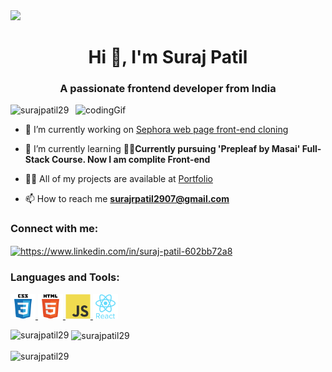 <img src="https://github.com/SurajPatil29/SurajPatil29/assets/148176329/46d0505c-a63f-4526-9f97-ec838ebe5a9c" style="text-align: center" >
<h1 align="center">Hi 👋, I'm Suraj Patil</h1>
<h3 align="center">A passionate frontend developer from India</h3>
<img align="right" alt="codingGif" width="400px" src="https://github.com/SurajPatil29/SurajPatil29/assets/148176329/0c9ac486-6374-4e6f-90d5-7b9d1e9f8378">

<p align="left"> <img src="https://komarev.com/ghpvc/?username=surajpatil29&label=Profile%20views&color=0e75b6&style=flat" alt="surajpatil29" /> </p>

- 🔭 I’m currently working on [Sephora web page front-end cloning](https://github.com/SurajPatil29/Sephora_Project.git)

- 🌱 I’m currently learning **👨‍💻Currently pursuing 'Prepleaf by Masai' Full-Stack Course. Now I am complite Front-end**

- 👨‍💻 All of my projects are available at [Portfolio](https://funny-centaur-2823b6.netlify.app/)

- 📫 How to reach me **surajrpatil2907@gmail.com**

<h3 align="left">Connect with me:</h3>
<p align="left">
<a href="https://linkedin.com/in/https://www.linkedin.com/in/suraj-patil-602bb72a8" target="blank"><img align="center" src="https://raw.githubusercontent.com/rahuldkjain/github-profile-readme-generator/master/src/images/icons/Social/linked-in-alt.svg" alt="https://www.linkedin.com/in/suraj-patil-602bb72a8" height="30" width="40" /></a>
</p>

<h3 align="left">Languages and Tools:</h3>
<p align="left"> <a href="https://www.w3schools.com/css/" target="_blank" rel="noreferrer"> <img src="https://raw.githubusercontent.com/devicons/devicon/master/icons/css3/css3-original-wordmark.svg" alt="css3" width="40" height="40"/> </a> <a href="https://www.w3.org/html/" target="_blank" rel="noreferrer"> <img src="https://raw.githubusercontent.com/devicons/devicon/master/icons/html5/html5-original-wordmark.svg" alt="html5" width="40" height="40"/> </a> <a href="https://developer.mozilla.org/en-US/docs/Web/JavaScript" target="_blank" rel="noreferrer"> <img src="https://raw.githubusercontent.com/devicons/devicon/master/icons/javascript/javascript-original.svg" alt="javascript" width="40" height="40"/> </a> <a href="https://reactjs.org/" target="_blank" rel="noreferrer"> <img src="https://raw.githubusercontent.com/devicons/devicon/master/icons/react/react-original-wordmark.svg" alt="react" width="40" height="40"/> </a> </p>

<p><img align="left" src="https://github-readme-stats.vercel.app/api/top-langs?username=surajpatil29&show_icons=true&locale=en&layout=compact" alt="surajpatil29" /></p>

<p>&nbsp;<img align="center" src="https://github-readme-stats.vercel.app/api?username=surajpatil29&show_icons=true&locale=en" alt="surajpatil29" /></p>

<p><img align="center" src="https://github-readme-streak-stats.herokuapp.com/?user=surajpatil29&" alt="surajpatil29" /></p>
